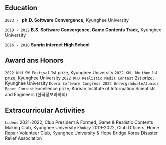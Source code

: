## Education

```2023 - ```
**ph.D. Software Convergence,**
Kyunghee University

```2019 - 2022```
**B.S. Software Convergence, Game Contents Track,**
Kyunghee University

```2016 - 2018```
**Sunrin Internet High School**

## Award ans Honors
```2022 KHU SW Festival``` 1st prize, Kyunghee University
```2022 KHU khuthon``` 1st prize, Kyunghee University
```2022 KHU Realistic Media Contest``` 2st prize, Kyunghee University
```Koera Software Congress 2022 Undergraduate/Junior Paper Contest``` Excellence prize, Korean Institute of Information Scientists and Engineers (한국정보과학회)

## Extracurricular Activities
```Ludens```  2021-2022, Club President & Formed, Game & Realistic Contents Making Club, Kyunghee University
```KhuKey```  2019-2022, Club Officers, Home Repair Volunteer Club, Kyunghee University & Hope Bridge Korea Disaster Relief Association

